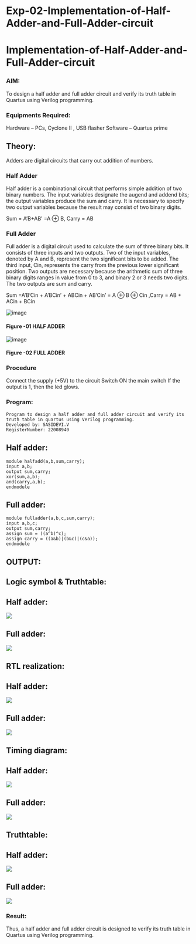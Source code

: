 # Exp-02-Implementation-of-Half-Adder-and-Full-Adder-circuit

# Implementation-of-Half-Adder-and-Full-Adder-circuit
### AIM:
To design a half adder and full adder circuit and verify its truth table in Quartus using Verilog programming.

### Equipments Required:
Hardware – PCs, Cyclone II , USB flasher
Software – Quartus prime

## Theory:
Adders are digital circuits that carry out addition of numbers.

### Half Adder
Half adder is a combinational circuit that performs simple addition of two binary numbers. The input variables designate the augend and addend bits; the output variables produce the sum and carry. It is necessary to specify two output variables because the result may consist of two binary digits.

Sum = A’B+AB’ =A ⊕ B,
Carry = AB

### Full Adder
Full adder is a digital circuit used to calculate the sum of three binary bits. It consists of three inputs and two outputs. Two of the input variables, denoted by A and B, represent the two significant bits to be added. The third input, Cin, represents the carry from the previous lower significant position. Two outputs are necessary because the arithmetic sum of three binary digits ranges in value from 0 to 3, and binary 2 or 3 needs two digits. The two outputs are sum and carry.

Sum =A’B’Cin + A’BCin’ + ABCin + AB’Cin’ = A ⊕ B ⊕ Cin ,Carry = AB + ACin + BCin

 ![image](https://user-images.githubusercontent.com/36288975/163552156-a13e5a56-c638-4110-97d9-8896907c8d25.png)

#### Figure -01 HALF ADDER 


![image](https://user-images.githubusercontent.com/36288975/163552057-b3547877-6d07-45b4-b7e0-bcfebfad9e1d.png)

#### Figure -02 FULL ADDER 


### Procedure

Connect the supply (+5V) to the circuit
Switch ON the main switch
If the output is 1, then the led glows.


### Program:
```
Program to design a half adder and full adder circuit and verify its truth table in quartus using Verilog programming.
Developed by: SASIDEVI.V
RegisterNumber: 22008940 
```
## Half adder:
```
module halfadd(a,b,sum,carry);
input a,b;
output sum,carry;
xor(sum,a,b);
and(carry,a,b);
endmodule

```
## Full adder:
```
module fulladder(a,b,c,sum,carry);
input a,b,c;
output sum,carry;
assign sum = ((a^b)^c);
assign carry = ((a&b)|(b&c)|(c&a));
endmodule
```
## OUTPUT:

## Logic symbol & Truthtable:
## Half adder:
![](/logichalf.png)

## Full adder:
![](/logicfull.png)

## RTL realization:
## Half adder:
![](/halfadd.png)
## Full adder:
![](/fullout.png)

## Timing diagram:
## Half adder:
![](/timehalf.png)
## Full adder:
![](/timefull.png)

## Truthtable:
## Half adder:
![](/truthhafladd.png)

## Full adder:
![](/newtruthfull.png)

### Result:
Thus, a half adder and full adder circuit is designed to verify its truth table in Quartus using Verilog programming.

